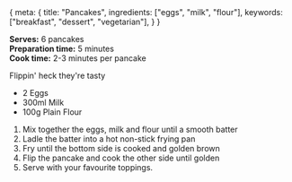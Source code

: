 <route>
{
  meta: {
    title: "Pancakes",
    ingredients: ["eggs", "milk", "flour"],
    keywords: ["breakfast", "dessert", "vegetarian"],
  }
}
</route>

<Layout>

<RecipeImage src="/recipeasy/pancakes.jpg" alt="Pancakes" />

**Serves:** 6 pancakes\
**Preparation time:** 5 minutes\
**Cook time:** 2-3 minutes per pancake

Flippin' heck they're tasty

<RecipeIngredients>

- 2 Eggs
- 300ml Milk
- 100g Plain Flour

</RecipeIngredients>

<RecipeMethod>

1. Mix together the eggs, milk and flour until a smooth batter
2. Ladle the batter into a hot non-stick frying pan
3. Fry until the bottom side is cooked and golden brown
4. Flip the pancake and cook the other side until golden
5. Serve with your favourite toppings.

</RecipeMethod>

</Layout>
